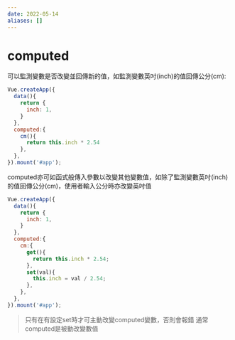 ```yaml
---
date: 2022-05-14
aliases: []
---
```

# computed
可以監測變數是否改變並回傳新的值，如監測變數英吋(inch)的值回傳公分(cm):
```js
Vue.createApp({
  data(){
    return {
      inch: 1,
    }
  },
  computed:{
    cm(){
      return this.inch * 2.54
    },
  },
}).mount('#app');
```


computed亦可如函式般傳入參數以改變其他變數值，如除了監測變數英吋(inch)的值回傳公分(cm)，使用者輸入公分時亦改變英吋值
```js
Vue.createApp({
  data(){
    return {
      inch: 1,
    }
  },
  computed:{
    cm:{
      get(){
        return this.inch * 2.54;
      },
      set(val){
        this.inch = val / 2.54;
      },
    },
  },
}).mount('#app');
```
> 只有在有設定set時才可主動改變computed變數，否則會報錯
> 通常computed是被動改變數值

